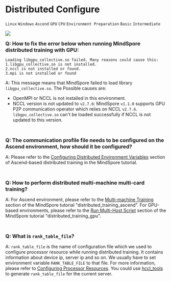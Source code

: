 ﻿# Distributed Configure

`Linux` `Windows` `Ascend` `GPU` `CPU` `Environment Preparation` `Basic` `Intermediate`

<a href="https://gitee.com/mindspore/docs/blob/master/docs/faq/source_en/distributed_configure.md" target="_blank"><img src="https://gitee.com/mindspore/docs/raw/master/resource/_static/logo_source.png"></a>

<font size=3>**Q: How to fix the error below when running MindSpore distributed training with GPU:**</font>

```text
Loading libgpu_collective.so failed. Many reasons could cause this:
1.libgpu_collective.so is not installed.
2.nccl is not installed or found.
3.mpi is not installed or found
```

A: This message means that MindSpore failed to load library `libgpu_collective.so`. The Possible causes are:

- OpenMPI or NCCL is not installed in this environment.
- NCCL version is not updated to `v2.7.6`: MindSpore `v1.1.0` supports GPU P2P communication operator which relies on NCCL `v2.7.6`. `libgpu_collective.so` can't be loaded successfully if NCCL is not updated to this version.

<br/>

<font size=3>**Q: The communication profile file needs to be configured on the Ascend environment, how should it be configured?**</font>

A: Please refer to the [Configuring Distributed Environment Variables](https://mindspore.cn/tutorial/training/en/master/advanced_use/distributed_training_ascend.html#configuring-distributed-environment-variables) section of Ascend-based distributed training in the MindSpore tutorial.

<br/>

<font size=3>**Q: How to perform distributed multi-machine multi-card training?**</font>

A: For Ascend environment, please refer to the [Multi-machine Training](https://mindspore.cn/tutorial/training/en/master/advanced_use/distributed_training_ascend.html#multi-machine-training) section of the MindSpore tutorial "distributed_training_ascend".
For GPU-based environments, please refer to the [Run Multi-Host Script](https://mindspore.cn/tutorial/training/en/master/advanced_use/distributed_training_gpu.html#running-the-multi-host-script) section of the MindSpore tutorial "distributed_training_gpu".

<br/>

<font size=3>**Q: What is `rank_table_file`?**</font>

A: `rank_table_file` is the name of configuration file which we used to configure processor resource while running distributed training. It contains information about device ip, server ip and so on. We usually have to set environment variable `RANK_TABLE_FILE` to that file. For more information, please refer to [Configuring Processor Resources](https://support.huaweicloud.com/intl/en-us/ug-tf-training-tensorflow/atlasmprtg_13_0042.html). You could use [hccl_tools](https://gitee.com/mindspore/mindspore/tree/master/model_zoo/utils/hccl_tools) to generate `rank_table_file` for the current server.
